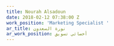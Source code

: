 ```yaml
---
title: Nourah Alsadoun
date: 2018-02-12 07:38:00 Z
work_position: 'Marketing Specialist '
ar_title: نورة السعدون
ar_work_position: أخصائي تسويق
---
```


